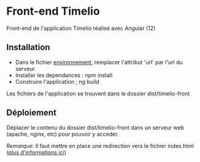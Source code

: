 # Front-end Timelio

Front-end de l'application Timelio réalisé avec Angular (12)

## Installation
* Dans le fichier [environnement](src/app/environments/environment.prod.ts), remplacer l'attribut 'url' par l'url 
du serveur.
* Installer les dependances : npm install
* Construire l'application ; ng build

Les fichiers de l'application se trouvent dans le dossier dist/timelio-front

## Déploiement
Déplacer le contenu du dossier dist/timelio-front dans un serveur web (apache, nginx, etc) pour pouvoir 
y acceder.

*Remarque*: Il faut mettre en place une redirection vers le fichier index.html 
([plus d'informations ici](https://angular.io/guide/deployment#server-configuration))

